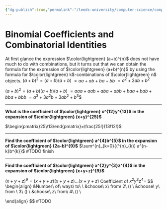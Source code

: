 ```yaml
---
{"dg-publish":true,"permalink":"/leeds-university/computer-science/compulsory-modules/discrete-mathematics/combinatorics/1-3/"}
---
```


# Binomial Coefficients and Combinatorial Identities
At first glance the expression $\color{lightgreen} (a+b)^{n}$ does not have much to do with combinations, but it turns out that we can obtain the formula for the expression of $\color{lightgreen} (a+b)^{n}$ by using the formula for $\color{lightgreen} k$-combinations of $\color{lightgreen} n$ objects.
$(a+b)^{2} = (a+b)(a+b)$
$= aa + ab + ba + bb$
$= a^{2}+ 2ab + b^{2}$

$(a+b)^{2} = (a+b)(a+b)(a+b)$
$= aaa + aab + aba + abb + baa + bab + bba + bbb$
$= a^{3} + 3a^{2}b + 3ab^{2} + b^{3}$$

---
**What is the coefficient of $\color{lightgreen} x^{12}y^{13}$ in the expansion of $\color{lightgreen} (x+y)^{25}$**

$\begin{pmatrix}25\\13\end{pmatrix}=\frac{25!}{13!12!}$

---
**Find the coefficient of $\color{lightgreen} a^{4}b^{5}$ in the expansion of $\color{lightgreen} (2a-b)^{9}$**
$\sum^{n}_{k=0}{(^{n}_{k}) a^{n-k}b^{k}}$
#TODO finish

---
**Find the coefficient of $\color{lightgreen} x^{2}y^{3}z^{4}$ in the expansion of $\color{lightgreen} (x+y+z)^{9}$**

$(x+y+z)^{9}=(x+y+z)(x+y+z)\dots(x+y+z)$
Coefficient of $x^{2}y^{3}z^{4}=$ 
$$
\begin{align}
&Number\ of\ ways\ to\ \\
&choose\ x\ from\ 2\ () \\
&choose\ y\ from \ 3\ () \\
&choose\ z\ from\ 4\ () \\

\end{align}
$$
#TODO 

